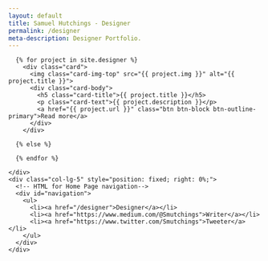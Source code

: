 ```yaml
---
layout: default
title: Samuel Hutchings - Designer
permalink: /designer
meta-description: Designer Portfolio.
---
```


  <div class="container">
  <div class="row full-height">
    <div class="col-lg-7 col-left-scroll">

      {% for project in site.designer %}
        <div class="card">
          <img class="card-img-top" src="{{ project.img }}" alt="{{ project.title }}">
          <div class="card-body">
            <h5 class="card-title">{{ project.title }}</h5>
            <p class="card-text">{{ project.description }}</p>
            <a href="{{ project.url }}" class="btn btn-block btn-outline-primary">Read more</a>
          </div>
        </div>

      {% else %}

      {% endfor %}

    </div>
    <div class="col-lg-5" style="position: fixed; right: 0%;">
      <!-- HTML for Home Page navigation-->
      <div id="navigation">
        <ul>
          <li><a href="/designer">Designer</a></li>
          <li><a href="https://www.medium.com/@Smutchings">Writer</a></li>
          <li><a href="https://www.twitter.com/Smutchings">Tweeter</a></li>
        </ul>
      </div>
    </div>
  </div>
</div>
